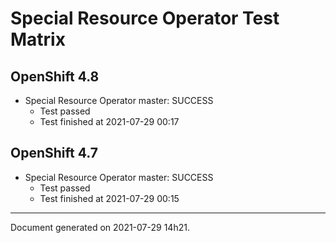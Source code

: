 
Special Resource Operator Test Matrix
=====================================

OpenShift 4.8
-------------


* Special Resource Operator master: SUCCESS
  - Test passed
  - Test finished at 2021-07-29 00:17

OpenShift 4.7
-------------


* Special Resource Operator master: SUCCESS
  - Test passed
  - Test finished at 2021-07-29 00:15


---
Document generated on 2021-07-29 14h21.
